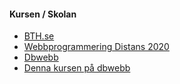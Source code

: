 #### Kursen / Skolan

* [BTH.se](https://www.bth.se/)
* [Webbprogrammering Distans 2020](https://www.bth.se/utbildning/program/pagwg20h/)
* [Dbwebb](https://dbwebb.se/)
* [Denna kursen på dbwebb](https://dbwebb.se/kurser/ramverk1-v2)
